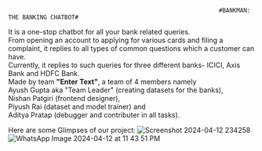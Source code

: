                                                                #BANKMAN: THE BANKING CHATBOT#

It is a one-stop chatbot for all your bank related queries.<br /> 
From opening an account to applying for various cards and filing a complaint, it replies to all types of common questions which a customer can have.<br /> 
Currently, it replies to such queries for three different banks- ICICI, Axis Bank and HDFC Bank.<br /> 
Made by team **"Enter Text"**, a team of 4 members namely<br /> 
Ayush Gupta aka "Team Leader" (creating datasets for the banks),<br /> 
Nishan Patgiri (frontend designer), <br /> 
Piyush Rai (dataset and model trainer) and <br /> 
Aditya Pratap (debugger and contributer in all tasks).<br /> 

Here are some Glimpses of our project:
![Screenshot 2024-04-12 234258](https://github.com/Ayush-Gupta-bit/BankMan/assets/140447182/731f2168-7d75-455f-8dd0-ba17d5212671)
![WhatsApp Image 2024-04-12 at 11 43 51 PM](https://github.com/Ayush-Gupta-bit/BankMan/assets/140447182/60e9b1bd-f1f6-426f-9502-50daa5818406)
